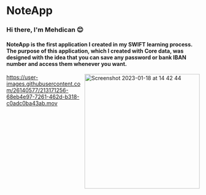 # NoteApp
### Hi there, I'm Mehdican :blush:

#### NoteApp is the first application I created in my SWIFT learning process. The purpose of this application, which I created with Core data, was designed with the idea that you can save any password or bank IBAN number and access them whenever you want.

<img width="300" align="right" alt="Screenshot 2023-01-18 at 14 42 44" src="https://user-images.githubusercontent.com/26140577/213164781-121ad56e-35d0-4c55-af97-43377f35a2f8.png">

https://user-images.githubusercontent.com/26140577/213171256-68eb4e97-7261-462d-b318-c0adc0ba43ab.mov



